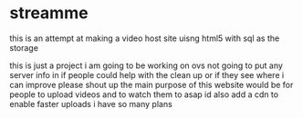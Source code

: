 # streamme
this is an attempt at making a video host site uisng html5 with sql as the storage 


this is just a project i am going to be working on ovs not going to put any server info in 
if people could help with the clean up or if they see where i can improve please shout up 
the main purpose of this website would be for people to upload videos and to watch them to asap id also add a cdn to enable faster uploads i have so many plans 